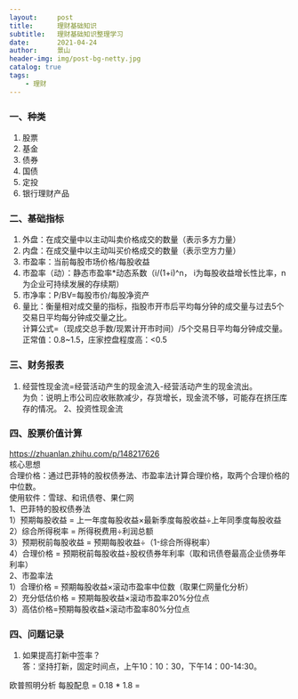 ```yaml
---
layout:     post
title:      理财基础知识
subtitle:   理财基础知识整理学习
date:       2021-04-24
author:     景山
header-img: img/post-bg-netty.jpg
catalog: true
tags:
    - 理财
---
```



### 一、种类
1. 股票
2. 基金
3. 债券
4. 国债
5. 定投
6. 银行理财产品

### 二、基础指标
1. 外盘：在成交量中以主动叫卖价格成交的数量（表示多方力量）
2. 内盘：在成交量中以主动叫买价格成交的数量（表示空方力量）
3. 市盈率：当前每股市场价格/每股收益
4. 市盈率（动）：静态市盈率*动态系数（i/(1+i)^n， i为每股收益增长性比率，n为企业可持续发展的存续期）
5. 市净率：P/BV=每股市价/每股净资产
6. 量比：衡量相对成交量的指标，指股市开市后平均每分钟的成交量与过去5个交易日平均每分钟成交量之比。  
计算公式=（现成交总手数/现累计开市时间）/5个交易日平均每分钟成交量。  
正常值：0.8~1.5，庄家控盘程度高：<0.5

### 三、财务报表
1. 经营性现金流=经营活动产生的现金流入-经营活动产生的现金流出。  
为负：说明上市公司应收账款减少，存货增长，现金流不够，可能存在挤压库存的情况。
2、投资性现金流

### 四、股票价值计算
https://zhuanlan.zhihu.com/p/148217626  
核心思想  
合理价格：通过巴菲特的股权债券法、市盈率法计算合理价格，取两个合理价格的中位数。  
使用软件：雪球、和讯债卷、果仁网  
1、巴菲特的股权债券法  
1）预期每股收益 = 上一年度每股收益×最新季度每股收益÷上年同季度每股收益  
2）综合所得税率 = 所得税费用÷利润总额  
3）预期税前每股收益 = 预期每股收益÷（1-综合所得税率）  
4）合理价格 = 预期税前每股收益÷股权债券年利率（取和讯债卷最高企业债券年利率）  
2、市盈率法  
1）合理价格 = 预期每股收益×滚动市盈率中位数（取果仁网量化分析）  
2）充分低估价格 = 预期每股收益×滚动市盈率20%分位点  
3）高估价格=预期每股收益×滚动市盈率80%分位点  

### 四、问题记录
1. 如果提高打新中签率？  
答：坚持打新，固定时间点，上午10：10：30，下午14：00-14:30。

欧普照明分析
每股配息 = 0.18 * 1.8 =
